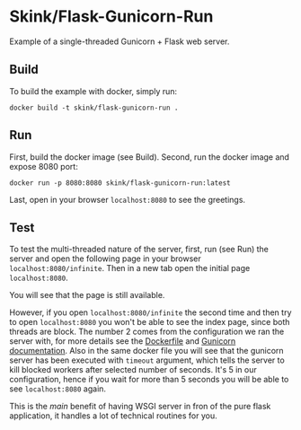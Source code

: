 # Skink/Flask-Gunicorn-Run

Example of a single-threaded Gunicorn + Flask web server.

## Build

To build the example with docker, simply run:

```
docker build -t skink/flask-gunicorn-run .
```

## Run

First, build the docker image (see Build).
Second, run the docker image and expose 8080 port:

```
docker run -p 8080:8080 skink/flask-gunicorn-run:latest
```
Last, open in your browser `localhost:8080` to see the greetings.

## Test

To test the multi-threaded nature of the server, first, run (see Run) the server
and open the following page in your browser `localhost:8080/infinite`.
Then in a new tab open the initial page `localhost:8080`.

You will see that the page is still available.

However, if you open `localhost:8080/infinite` the second time and then try
to open `localhost:8080` you won't be able to see the index page, since both
threads are block. The number 2 comes from the configuration we ran the server with,
for more details see the [Dockerfile](Dockerfile)
and [Gunicorn documentation](http://docs.gunicorn.org/en/stable/settings.html).
Also in the same docker file you will see that the gunicorn server has been
executed with `timeout` argument, which tells the server to kill blocked workers
after selected number of seconds. It's 5 in our configuration,
hence if you wait for more than 5 seconds you will be able to see
`localhost:8080` again.

This is the _main_ benefit of having WSGI server in fron of the pure flask application,
it handles a lot of technical routines for you.
